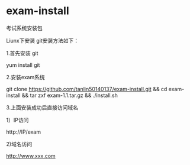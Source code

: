 # exam-install
考试系统安装包

Liunx下安装 git安装方法如下：

1.首先安装 git 

yum install git

2.安装exam系统 

git clone https://github.com/tanlin50140137/exam-install.git && cd exam-install && tar zxf exam-1.1.tar.gz && ./install.sh

3.上面安装成功后直接访问域名

1）IP访问

http://IP/exam

2)域名访问

http://www.xxx.com
